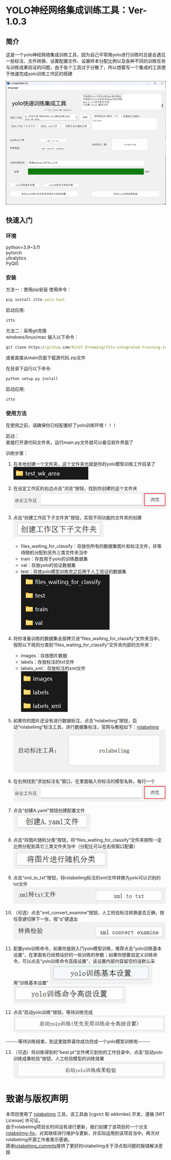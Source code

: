 # YOLO神经网络集成训练工具：Ver-1.0.3  
  
## 简介  
这是一个yolo神经网络集成训练工具，因为自己平常用yolo进行训练时总是会遇见一些标注、文件转换、设置配置文件、设置样本分配比例以及各种不同的训练任务与训练成果验证的问题，由于各个工具过于分散了，所以想着写一个集成的工具便于快速完成yolo训练工作区的搭建  
  
![主界面图片正在加载中](./README_images/zh_CN/main_menu.jpg)

## 快速入门
### 环境
python=3.9~3.11  
pytorch  
ultralytics  
PyQt5
### 安装
方法一：使用pip安装
使用命令：
```cmd
pip install itto-yolo-tool
```
启动应用:
```cmd
itto
```

方法二：采用git克隆  
windows/linux/mac 输入以下命令：
```cmd
git clone https://github.com/RinST-Dreaming/Yolo-integrated-training-tool.git
```  
或者直接从main页面下载源代码.zip文件

在目录下运行以下命令:
```cmd
python setup.py install
``` 

启动应用:
```cmd
itto
```

### 使用方法
在使用之前，请确保你已经配置好了yolo训练环境！！！

启动：  
直接打开源代码文件夹，运行main.py文件就可以看见软件界面了  
  
训练步骤：  
1. 在本地创建一个文件夹，这个文件夹也就是你的yolo模型训练工作目录了  
    ![图片正在加载中](./README_images/zh_CN/work_space_dir.jpg)

2. 在设定工作区的右边点击“浏览”按钮，找到你创建的这个文件夹  
    ![图片正在加载中](./README_images/zh_CN/browse_button.jpg)

3. 点击“创建工作区下子文件夹”按钮，实现不同功能的文件夹的创建  
    ![图片正在加载中](./README_images/zh_CN/create_work_frame_button.jpg)
   - files_waiting_for_classify：存放你所有的数据集图片和标注文件，并等待随机分配到另外三类文件夹当中
   - train：存放用于yolo的训练数据集
   - val：存放yolo的验证数据集
   - test：存放yolo模型训练完之后用于人工验证的数据集
    ![图片正在加载中](./README_images/zh_CN/main_dir_branch.jpg)

4. 将你准备训练的数据集全部拷贝进“files_waiting_for_classify”文件夹当中，按照以下规则分类到“files_waiting_for_classify”文件夹内部的文件夹：
   - images：存放图片数据
   - labels：存放标注的txt文件
   - labels_xml：存放标注的xml文件  
    ![图片正在加载中](./README_images/zh_CN/sub_dir_branch.jpg)
  
5. 如果你的图片还没有进行数据标注，点击“rolabelimg”按钮，启动“rolabelimg”标注工具，进行数据集标注，官网与教程如下：[rolabelimg](https://github.com/cgvict/roLabelImg)  
    ![图片正在加载中](./README_images/zh_CN/rolabelimg_button.jpg)

6. 在右侧找到“添加标注名”窗口，在里面输入你标注的模型名称，每行一个 
    ![图片正在加载中](./README_images/zh_CN/browse_button.jpg)

7. 点击“创建A.yaml”按钮创建配置文件  
    ![图片正在加载中](./README_images/zh_CN/create_A.yaml_button.jpg)

8. 点击“将图片随机分类”按钮，将“files_waiting_for_classify”文件夹按照一定比例分配到其它三类文件夹当中（分配比可以在右侧窗口配置）  
    ![图片正在加载中](./README_images/zh_CN/randomly_categorize_button.jpg)
   
9.  点击“xml_to_txt”按钮，将rolabelimg标注的xml文件转换为yolo可以识别的txt文件  
    ![图片正在加载中](./README_images/zh_CN/convert_xml_to_txt_button.jpg)

10. （可选）点击“xml_convert_examine”按钮，人工检验标注转换是否正确，按任意键切换下一张，按“q”键退出  
    ![图片正在加载中](./README_images/zh_CN/convert_examination_button.jpg)

11. 配置yolo训练命令，如果你是刚入门yolo模型训练，推荐点击“yolo训练基本设置”，在里面有已经预设好的一些训练的参数；如果你想要自定义训练命令，可以点击“yolo训练命令高级设置”，该设置内部内容留空的话默认采用“训练基本设置”
    ![图片正在加载中](./README_images/zh_CN/basic_training_setting_button.jpg)
    ![图片正在加载中](./README_images/zh_CN/command_training_setting_button.jpg)

12. 点击“启动yolo训练”按钮，等待训练完成
    ![图片正在加载中](./README_images/zh_CN/start_yolo_training_button.jpg)

------等待训练结束，到这里就恭喜你成功完成一个yolo模型训练啦------

13.  （可选）将训练得到的“best.pt”文件拷贝到你的工作目录中，点击“启动yolo训练成果检验”按钮，人工检验模型的训练效果
    ![图片正在加载中](./README_images/zh_CN/start_yolo_validation_button.jpg)


# 致谢与版权声明  
本项目使用了 [rolabelimg](https://github.com/cgvict/roLabelImg) 工具，该工具由 [cgvict 和 wkkmike] 开发，遵循 [MIT License] 许可证。  
由于rolabelimg项目长时间没有进行更新，我们创建了该项目的一个分叉[rolabelimg-fix](https://github.com/RinST-Dreaming/roLabelImg-fix)，对其继续进行维护与更新，并实际运用到该项目当中。再次对rolabelimg开源工作者表示感谢。  
感谢[rolabelimg_commits](https://github.com/cgvict/roLabelImg/pull/37)提供了更好的rolabelimg关于浮点型问题的报错解决思路
